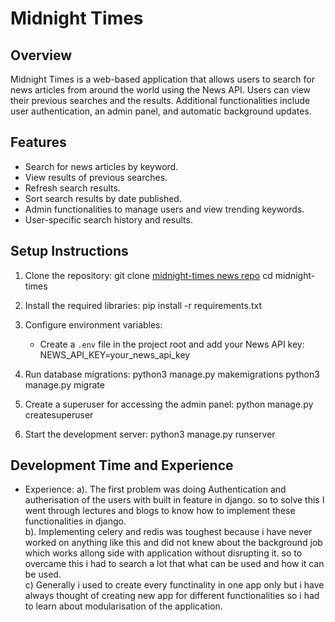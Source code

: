 # Midnight Times

## Overview
Midnight Times is a web-based application that allows users to search for news articles from around the world using the News API. Users can view their previous searches and the results. Additional functionalities include user authentication, an admin panel, and automatic background updates.

## Features
- Search for news articles by keyword.
- View results of previous searches.
- Refresh search results.
- Sort search results by date published.
- Admin functionalities to manage users and view trending keywords.
- User-specific search history and results.

## Setup Instructions
1. Clone the repository:
    git clone [midnight-times news repo](https://github.com/SomendraShekhar/news.git)
    cd midnight-times

2. Install the required libraries:
    pip install -r requirements.txt
4. Configure environment variables:
    - Create a `.env` file in the project root and add your News API key:
        NEWS_API_KEY=your_news_api_key
5. Run database migrations:
    python3 manage.py makemigrations
    python3 manage.py migrate

6. Create a superuser for accessing the admin panel:
    python manage.py createsuperuser

7. Start the development server:
    python3 manage.py runserver

## Development Time and Experience
- Experience:
    a). The first problem was doing Authentication and autherisation of the users with built in feature in django.
    so to solve this I went through lectures and blogs to know how to implement these functionalities in django.<br/>
    b). Implementing celery and redis was toughest because i have never worked on anything like this 
    and did not knew about the background job which works allong side with application without disrupting it.
    so to overcame this i had to search a lot that what can be used and how it can be used.<br/>
    c) Generally i used to create every functinality in one app only but i have always thought of creating new app 
    for different functionalities so i had to learn about modularisation of the application.    

